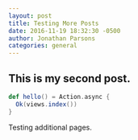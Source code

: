```yaml
---
layout: post
title: Testing More Posts
date: 2016-11-19 18:32:30 -0500
author: Jonathan Parsons
categories: general
---
```

## This is my second post.

```scala
def hello() = Action.async {
  Ok(views.index())
}
```

Testing additional pages.
